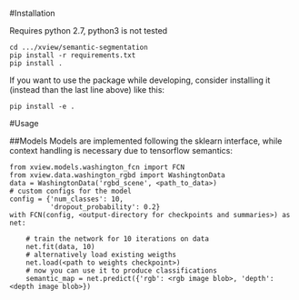 #Installation

Requires python 2.7, python3 is not tested

    cd .../xview/semantic-segmentation
    pip install -r requirements.txt
    pip install .

If you want to use the package while developing, consider installing it (instead than the last line above) like this:
    
    pip install -e .

#Usage

##Models
Models are implemented following the sklearn interface, while context handling is necessary due to tensorflow semantics:

    from xview.models.washington_fcn import FCN
    from xview.data.washington_rgbd import WashingtonData
    data = WashingtonData('rgbd_scene', <path_to_data>)
    # custom configs for the model
    config = {'num_classes': 10,
              'dropout_probability': 0.2}
    with FCN(config, <output-directory for checkpoints and summaries>) as net:
        
        # train the network for 10 iterations on data
        net.fit(data, 10)
        # alternatively load existing weigths
        net.load(<path to weights checkpoint>)
        # now you can use it to produce classifications
        semantic_map = net.predict({'rgb': <rgb image blob>, 'depth': <depth image blob>})


